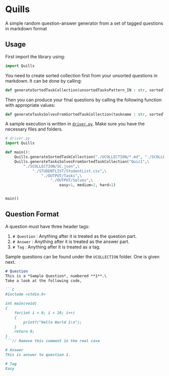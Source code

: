 # Quills

A simple random question-answer generator from a set of tagged questions in markdown format

## Usage

First import the library using:

```python
import Quills
```

You need to create sorted collection first from your unsorted questions in markdown. It can be done by calling:

```python
def generateSortedTaskCollection(unsortedTasksPattern_IN : str, sortedTaskPath_OUT : str) -> None
```

Then you can produce your final questions by calling the following function with appropriate values:

```python
def generateTasksSolvesFromSortedTaskCollection(taskname : str, sortedTaskPath_IN : str, studentListPath_IN : str, taskPath_OUT : str, solvePath_OUT : str, **perTagCount) -> None
```

A sample execution is written in [`driver.py`](./driver.py). Make sure you have the necessary files and folders.

```python
# driver.py
import Quills

def main():
    Quills.generateSortedTaskCollection("./UCOLLECTION/*.md", "./SCOLLECTION/SC.json")
    Quills.generateTasksSolvesFromSortedTaskCollection("Quiz1",\
        "./SCOLLECTION/SC.json",\
            "./STUDENTLIST/StudentList.csv",\
                "./OUTPUT/Tasks",\
                    "./OUTPUT/Solves",\
                        easy=1, medium=2, hard=1)


main()
```

## Question Format

A question must have three header tags:

1. `# Question` : Anything after it is treated as the question part.
2. `# Answer` : Anything after it is treated as the answer part.
3. `# Tag` : Anything after it is treated as a tag.

Sample questions can be found under the `UCOLLECTION` folder. One is given next.

```markdown
# Question
This is a *Sample Question*, numbered **1**.\
Take a look at the following code,

```C 
#include <stdio.h>

int main(void)
{
    for(int i = 0; i < 10; i++)
    {
        printf("Hello World 1\n");
    }
    return 0;
}
```// Remove this comment in the real case

# Answer
This is answer to question 1.

# Tag
Easy
```
